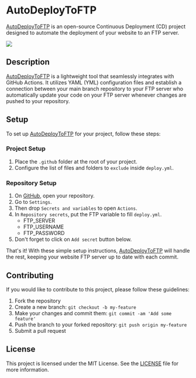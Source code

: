 # AutoDeployToFTP
[AutoDeployToFTP](https://github.com/NoaSecond/AutoDeployToFTP/) is an open-source Continuous Deployment (CD) project designed to automate the deployment of your website to an FTP server.

<a href="https://skillicons.dev"><img src="https://skillicons.dev/icons?i=githubactions"/></a>

## Description
[AutoDeployToFTP](https://github.com/NoaSecond/AutoDeployToFTP/) is a lightweight tool that seamlessly integrates with GitHub Actions. It utilizes YAML (YML) configuration files and establish a connection between your main branch repository to your FTP server who automatically update your code on your FTP server whenever changes are pushed to your repository.

## Setup
To set up [AutoDeployToFTP](https://github.com/NoaSecond/AutoDeployToFTP/) for your project, follow these steps:

### Project Setup
1. Place the `.github` folder at the root of your project.
2. Configure the list of files and folders to `exclude` inside `deploy.yml`.

### Repository Setup
1. On [GitHub](https://github.com/), open your repository.
2. Go to `Settings`.
3. Then drop `Secrets and variables` to open `Actions`.
4. In `Repository secrets`, put the FTP variable to fill `deploy.yml`.
    - FTP_SERVER
    - FTP_USERNAME
    - FTP_PASSWORD
5. Don't forget to click on `Add secret` button below.

That's it! With these simple setup instructions, [AutoDeployToFTP](https://github.com/NoaSecond/AutoDeployToFTP/) will handle the rest, keeping your website FTP server up to date with each commit.

## Contributing
If you would like to contribute to this project, please follow these guidelines:

1. Fork the repository
2. Create a new branch: `git checkout -b my-feature`
3. Make your changes and commit them: `git commit -am 'Add some feature'`
4. Push the branch to your forked repository: `git push origin my-feature`
5. Submit a pull request

## License
This project is licensed under the MIT License. See the [LICENSE](LICENSE) file for more information.
